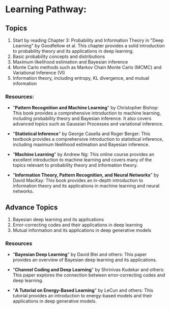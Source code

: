 # Learning Pathway:

## Topics
1. Start by reading Chapter 3: Probability and Information Theory in "Deep Learning" by Goodfellow et al. This chapter provides a solid introduction to probability theory and its applications in deep learning.
2. Basic probability concepts and distributions
3. Maximum likelihood estimation and Bayesian inference
4. Monte Carlo methods such as Markov Chain Monte Carlo (MCMC) and Variational Inference (VI)
5. Information theory, including entropy, KL divergence, and mutual information

### Resources:
* "**Pattern Recognition and Machine Learning**" by Christopher Bishop: This book provides a comprehensive introduction to machine learning, including probability theory and Bayesian inference. It also covers advanced topics such as Gaussian Processes and variational inference.

* "**Statistical Inference**" by George Casella and Roger Berger: This textbook provides a comprehensive introduction to statistical inference, including maximum likelihood estimation and Bayesian inference.

* "**Machine Learning**" by Andrew Ng: This online course provides an excellent introduction to machine learning and covers many of the topics relevant to probability theory and information theory.

* "**Information Theory, Pattern Recognition, and Neural Networks**" by David MacKay: This book provides an in-depth introduction to information theory and its applications in machine learning and neural networks.

## Advance Topics
1. Bayesian deep learning and its applications
2. Error-correcting codes and their applications in deep learning
3. Mutual information and its applications in deep generative models

### Resources

* "**Bayesian Deep Learning**" by David Blei and others: This paper provides an overview of Bayesian deep learning and its applications.

* "**Channel Coding and Deep Learning**" by Shrinivas Kudekar and others: This paper explores the connection between error-correcting codes and deep learning.

* "**A Tutorial on Energy-Based Learning**" by LeCun and others: This tutorial provides an introduction to energy-based models and their applications in deep generative models.